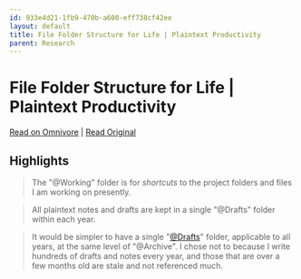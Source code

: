 ```yaml
---
id: 933e4d21-1fb9-470b-a600-eff738cf42ee
layout: default
title: File Folder Structure for Life | Plaintext Productivity
parent: Research
---
```


# File Folder Structure for Life | Plaintext Productivity

[Read on Omnivore](https://omnivore.app/me/http-plaintext-productivity-net-3-02-file-folder-structure-for-l-18b67225daa) | [Read Original](http://plaintext-productivity.net/3-02-file-folder-structure-for-life.html)

## Highlights

> The "@Working" folder is for _shortcuts_ to the project folders and files I am working on presently.

> All plaintext notes and drafts are kept in a single "@Drafts" folder within each year.

> It would be simpler to have a single "[@Drafts](http://plaintext-productivity.net/3-01-drafts-folder-for-plaintext-drafts-and-notes.html)" folder, applicable to all years, at the same level of "@Archive". I chose not to because I write hundreds of drafts and notes every year, and those that are over a few months old are stale and not referenced much.

